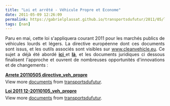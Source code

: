 ```yaml
---
title: "Loi et arrêté - Véhicule Propre et Econome"
date: 2011-05-09 12:26:09
permalink: https://gabrielplassat.github.io/transportsdufutur/2011/05/loi-et-arrete-vehicule-propre-et-econome.html
tags: [nan]
---
```


<p style="text-align: justify">Paru en mai, cette loi s'appliquera courant 2011 pour les marchés publics de véhicules lourds et légers. La directive européenne dont ces documents sont issus, et les outils associés sont visibles sur <a href="http://www.cleanvehicle.eu">www.cleanvehicle.eu</a>. Ce sujet a déjà été abordé <strong><a href=" /2011/05/directive-vehicule-propre-et-econome-etat-davancement-et-un-outil-facilitateur.html" target="_blank">ici </a></strong>et <strong><a href="https://gabrielplassat.github.io/transportsdufutur/2010/12/quest-ce-quun-vehicule-propre-reponse-et-outil-de-la-commission-europeenne.html" target="_blank">là</a></strong>, et les documents juridiques ci dessous finalisent l'approche et ouvrent de nombreuses opportunités d'innovations et de changements :</p> <div id="__ss_7892185" style="width: 477px"><strong style="margin: 12px 0 4px"><a href="http://www.slideshare.net/transportsdufutur/arrete-20110505-directivevehpropre" title="Arrete 20110505 directive_veh_propre">Arrete 20110505 directive_veh_propre</a></strong>        <div style="padding: 5px 0 12px">View more <a href="http://www.slideshare.net/">documents</a> from <a href="http://www.slideshare.net/transportsdufutur">transportsdufutur</a>.</div> </div> <div id="__ss_7892184" style="width: 477px"><strong style="margin: 12px 0 4px"><a href="http://www.slideshare.net/transportsdufutur/loi-2011-1220110105vehpropre" title="Loi 2011 12-20110105_veh_propre">Loi 2011 12-20110105_veh_propre</a></strong>        <div style="padding: 5px 0 12px">View more <a href="http://www.slideshare.net/">documents</a> from <a href="http://www.slideshare.net/transportsdufutur">transportsdufutur</a>.</div> </div>
